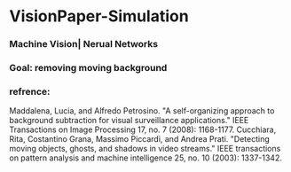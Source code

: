 # VisionPaper-Simulation

### Machine Vision| Nerual Networks
### Goal: removing moving background 
### refrence:
Maddalena, Lucia, and Alfredo Petrosino. "A self-organizing approach to background subtraction for visual surveillance applications." IEEE Transactions on Image Processing 17, no. 7 (2008): 1168-1177.
Cucchiara, Rita, Costantino Grana, Massimo Piccardi, and Andrea Prati. "Detecting moving objects, ghosts, and shadows in video streams." IEEE transactions on pattern analysis and machine intelligence 25, no. 10 (2003): 1337-1342.

